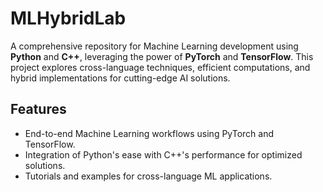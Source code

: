 # MLHybridLab

A comprehensive repository for Machine Learning development using **Python** and **C++**, leveraging the power of **PyTorch** and **TensorFlow**. This project explores cross-language techniques, efficient computations, and hybrid implementations for cutting-edge AI solutions.

## Features
- End-to-end Machine Learning workflows using PyTorch and TensorFlow.
- Integration of Python's ease with C++'s performance for optimized solutions.
- Tutorials and examples for cross-language ML applications.